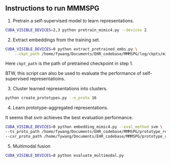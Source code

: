 ## Instructions to run MMMSPG

1. Pretrain a self-supervised model to learn representations.

```bash
CUDA_VISIBLE_DEVICES=2,3 python pretrain_mimic4.py --devices 2
```

2. Extract embeddings from the training set.

```bash
CUDA_VISIBLE_DEVICES=0 python extract_pretrained_embs.py \
    --ckpt_path /home/fywang/Documents/EHR_codebase/MMMSPG/log/ckpts/mimic4_pretrain_2024-06-18_23-26-33/epoch=84-step=17510.ckpt
```
Here `ckpt_path` is the path of pretrained checkpoint in step 1.

BTW, this script can also be used to evaluate the performance of self-supervised representatioins. 

3. Cluster learned representations into clusters. 

```bash
python create_prototypes.py --n_proto 16
```

4. Learn prototype-aggregated representations.

It seems that svm achieves the best evaluation performance.
```bash
CUDA_VISIBLE_DEVICES=0 python embedding_mimic4.py --eval_method svm \
--ts_proto_path /home/fywang/Documents/EHR_codebase/MMMSPG/prototype_results/mimic4_pretrain/ts_proto_16.pkl \
--cxr_proto_path /home/fywang/Documents/EHR_codebase/MMMSPG/prototype_results/mimic4_pretrain/ts_proto_16.pkl
```

5. Multimodal fusion 

```bash
CUDA_VISIBLE_DEVICES=0 python evaluate_multimodal.py
```